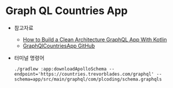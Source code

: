 # Graph QL Countries App

- 참고자료

  - [How to Build a Clean Architecture GraphQL App With Kotlin](https://youtu.be/ME3LH2bib3g)
  - [GraphQlCountriesApp GitHub](https://github.com/philipplackner/GraphQlCountriesApp/tree/initial)

- 터미널 명령어
  ```
  ./gradlew :app:downloadApolloSchema --endpoint='https://countries.trevorblades.com/graphql' --schema=app/src/main/graphql/com/plcoding/schema.graphqls
  ```
